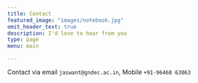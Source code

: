 ```yaml
---
title: Contact
featured_image: "images/notebook.jpg"
omit_header_text: true
description: I'd love to hear from you
type: page
menu: main

---
```



Contact via email `jaswant@gndec.ac.in`, Mobile `+91-96468 63063`


